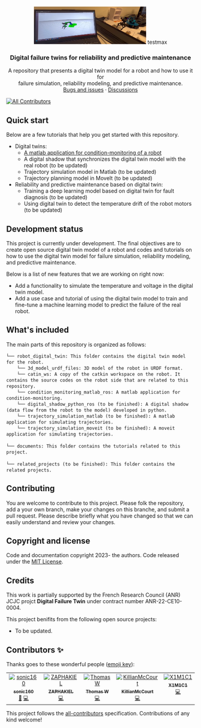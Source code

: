 <p align="center">
  <a>
    <img src='documents/logo.png' alt="Logo" width=300 height=100>
  </a> testmax
  <h3 align="center">Digital failure twins for reliability and predictive maintenance </h3>

  <p align="center">
    A repository that presents a digital twin model for a robot and how to use it for 
    <br>
    failure simulation, reliability modeling, and predictive maintenance.
    <br>
    <a href="https://github.com/sonic160/digital_twin_robot/issues">Bugs and issues</a>
    ·
    <a href="https://github.com/sonic160/digital_twin_robot/discussions">Discussions</a>
  </p>
</p>

<!-- ALL-CONTRIBUTORS-BADGE:START - Do not remove or modify this section -->
[![All Contributors](https://img.shields.io/badge/all_contributors-4-orange.svg?style=flat-square)](#contributors-)
<!-- ALL-CONTRIBUTORS-BADGE:END -->

## Quick start

Below are a few tutorials that help you get started with this repository.
- Digital twins:
  - [A matlab application for condition-monitoring of a robot](documents/cm_matlab_ros/how_to_use_condition_monitoring_app.md)
  - A digital shadow that synchronizes the digital twin model with the real robot (to be updated)
  - Trajectory simulation model in Matlab (to be updated)
  - Trajectory planning model in MoveIt (to be updated)
- Reliability and predictive maintenance based on digital twin:
  - Training a deep learning model based on digital twin for fault diagnosis (to be updated)
  - Using digital twin to detect the temperature drift of the robot motors (to be updated)

## Development status

This project is currently under development. The final objectives are to create open source digital twin model of a robot and codes and tutorials on how to use the digital twin model for failure simulation, reliability modeling, and predictive maintenance.

Below is a list of new features that we are working on right now:
- Add a functionality to simulate the temperature and voltage in the digital twin model.
- Add a use case and tutorial of using the digital twin model to train and fine-tune a machine learning model to predict the failure of the real robot.

## What's included

The main parts of this repository is organized as follows:

```text
└── robot_digital_twin: This folder contains the digital twin model for the robot.
    └── 3d_model_urdf_files: 3D model of the robot in URDF format.
    └── catin_ws: A copy of the catkin workspace on the robot. It contains the source codes on the robot side that are related to this repository.
    └── condition_monitoring_matlab_ros: A matlab application for condition-monitoring.
    └── digital_shadow_python_ros (to be finished): A digital shadow (data flow from the robot to the model) developed in python.
    └── trajectory_simulation_matlab (to be finished): A matlab application for simulating trajectories.
    └── trajectory_simulation_moveit (to be finished): A moveit application for simulating trajectories.

└── documents: This folder contains the tutorials related to this project.

└── related_projects (to be finished): This folder contains the related projects.
```

## Contributing

You are welcome to contribute to this project. Please folk the repository, add a your own branch, make your changes on this branche, and submit a pull request. Please describe briefly what you have changed so that we can easily understand and review your changes.

## Copyright and license

Code and documentation copyright 2023- the authors. Code released under the [MIT License](LICENCE.md).

## Credits

This work is partially supported by the French Research Council (ANR) JCJC projct **Digital Failure Twin** under contract number ANR-22-CE10-0004.

This project benifits from the following open source projects:
- To be updated.

## Contributors ✨

Thanks goes to these wonderful people ([emoji key](https://allcontributors.org/docs/en/emoji-key)):

<!-- ALL-CONTRIBUTORS-LIST:START - Do not remove or modify this section -->
<!-- prettier-ignore-start -->
<!-- markdownlint-disable -->
<table>
  <tbody>
    <tr>
      <td align="center" valign="top" width="14.28%"><a href="https://github.com/sonic160"><img src="https://avatars.githubusercontent.com/u/25298455?v=4?s=100" width="100px;" alt="sonic160"/><br /><sub><b>sonic160</b></sub></a><br /><a href="#projectManagement-sonic160" title="Project Management">📆</a> <a href="https://github.com/sonic160/digital_twin_robot/commits?author=sonic160" title="Code">💻</a></td>
      <td align="center" valign="top" width="14.28%"><a href="https://github.com/SAGIRI-kawaii"><img src="https://avatars.githubusercontent.com/u/45849471?v=4?s=100" width="100px;" alt="ZAPHAKIEL"/><br /><sub><b>ZAPHAKIEL</b></sub></a><br /><a href="https://github.com/sonic160/digital_twin_robot/commits?author=SAGIRI-kawaii" title="Code">💻</a></td>
      <td align="center" valign="top" width="14.28%"><a href="https://github.com/thwtt"><img src="https://avatars.githubusercontent.com/u/39498854?v=4?s=100" width="100px;" alt="Thomas W"/><br /><sub><b>Thomas W</b></sub></a><br /><a href="https://github.com/sonic160/digital_twin_robot/commits?author=thwtt" title="Code">💻</a></td>
      <td align="center" valign="top" width="14.28%"><a href="https://github.com/KillianMcCourt"><img src="https://avatars.githubusercontent.com/u/119616832?v=4?s=100" width="100px;" alt="KillianMcCourt"/><br /><sub><b>KillianMcCourt</b></sub></a><br /><a href="https://github.com/sonic160/digital_twin_robot/commits?author=KillianMcCourt" title="Code">💻</a></td>
      <td align="center" valign="top" width="14.28%"><a href="https://github.com/X1M1C1"><img src="https://avatars.githubusercontent.com/u/119295053?v=4?s=100" width="100px;" alt="X1M1C1"/><br /><sub><b>X1M1C1</b></sub></a><br /><a href="https://github.com/sonic160/digital_twin_robot/commits?author=X1M1C1" title="Code">💻</a></td>
    </tr>
  </tbody>
</table>

<!-- markdownlint-restore -->
<!-- prettier-ignore-end -->

<!-- ALL-CONTRIBUTORS-LIST:END -->

This project follows the [all-contributors](https://github.com/all-contributors/all-contributors) specification. Contributions of any kind welcome!